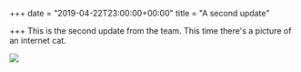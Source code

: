+++
date = "2019-04-22T23:00:00+00:00"
title = "A second update"

+++
This is the second update from the team. This time there's a picture of an internet cat.

![](https://upload.wikimedia.org/wikipedia/commons/thumb/e/ee/Grumpy_Cat_by_Gage_Skidmore.jpg/240px-Grumpy_Cat_by_Gage_Skidmore.jpg)